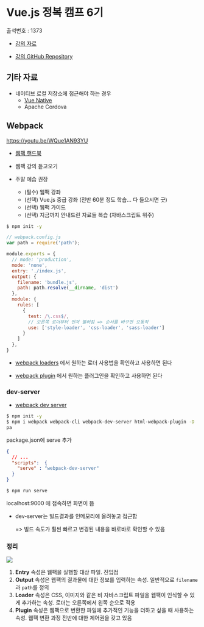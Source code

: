 # Vue.js 정복 캠프 6기

출석번호 : 1373

* [강의 자료](https://joshua1988.github.io/vue-camp/)

* [강의 GitHub Repository](https://github.com/joshua1988/vue-camp)



## 기타 자료

* 네이티브 로컬 저장소에 접근해야 하는 경우
  * [Vue Native](https://vue-native.io/)
  * Apache Cordova



## Webpack

https://youtu.be/WQue1AN93YU

* [웹팩 핸드북](https://joshua1988.github.io/webpack-guide/)

* 웹팩 강의 듣고오기
* 주말 예습 권장
  * (필수) 웹팩 강좌
  * (선택) Vue.js 중급 강좌 (전반 60분 정도 학습... 다 들으시면 굿)
  * (선택) 웹팩 가이드
  * (선택) 지금까지 안내드린 자료들 복습 (자바스크립트 위주)



```bash
$ npm init -y
```





```js
// webpack.config.js
var path = require('path');

module.exports = {
  // mode: 'production',
  mode: 'none',
  entry: './index.js',
  output: {
    filename: 'bundle.js',
    path: path.resolve(__dirname, 'dist')
  },
  module: {
    rules: [
      {
        test: /\.css$/,
        // 오른쪽 로더부터 먼저 불러짐 => 순서를 바꾸면 오동작
        use: ['style-loader', 'css-loader', 'sass-loader']
      }
    ]
  },
}
```



* [webpack loaders](https://webpack.js.org/loaders/) 에서 원하는 로더 사용법을 확인하고 사용하면 된다

* [webpack plugin](https://webpack.js.org/plugins/) 에서 원하는 플러그인을 확인하고 사용하면 된다

### dev-server

* [webpack dev server]([https://joshua1988.github.io/webpack-guide/tutorials/webpack-dev-server.html#%EC%9B%B9%ED%8C%A9-%EB%8D%B0%EB%B8%8C-%EC%84%9C%EB%B2%84](https://joshua1988.github.io/webpack-guide/tutorials/webpack-dev-server.html#웹팩-데브-서버))

```bash
$ npm init -y
$ npm i webpack webpack-cli webpack-dev-server html-webpack-plugin -D
pa
```

package.json에 serve 추가

```json
{
  // ...
  "scripts":  {
    "serve" : "webpack-dev-server"
  }
}
```

```bash
$ npm run serve
```

localhost:9000 에 접속하면 화면이 뜸

* dev-server는 빌드결과를 인메모리에 올려놓고 접근함

   => 빌드 속도가 훨씬 빠르고 변경된 내용을 바로바로 확인할 수 있음

### 정리

![](https://joshua1988.github.io/webpack-guide/assets/img/diagram.519da03f.png)

1. **Entry** 속성은 웹팩을 실행할 대상 파일. 진입점
2. **Output** 속성은 웹팩의 결과물에 대한 정보를 입력하는 속성. 일반적으로 `filename`과 `path`를 정의
3. **Loader** 속성은 CSS, 이미지와 같은 비 자바스크립트 파일을 웹팩이 인식할 수 있게 추가하는 속성. 로더는 오른쪽에서 왼쪽 순으로 적용
4. **Plugin** 속성은 웹팩으로 변환한 파일에 추가적인 기능을 더하고 싶을 때 사용하는 속성. 웹팩 변환 과정 전반에 대한 제어권을 갖고 있음